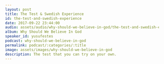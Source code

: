 ```yaml
---
layout: post
title: The Test & Swedish Experience
id: the-test-and-swedish-experience
date: 2017-09-22 23:44:00
audio: assets/audio/why-should-we-believe-in-god/the-test-and-swedish-experience.mp3
album: Why Should We Believe In God
speaker_id: yusufestes
podcast: why-should-we-believe-in-god
permalink: podcast/:categories/:title
image: assets/images/why-should-we-believe-in-god
description: The test that you can try on your own.
---
```

